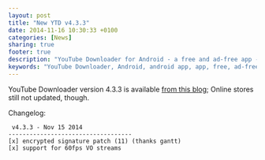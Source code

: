 ```yaml
---
layout: post
title: "New YTD v4.3.3"
date: 2014-11-16 10:30:33 +0100
categories: [News]
sharing: true
footer: true
description: "YouTube Downloader for Android - a free and ad-free app - new version"
keywords: "YouTube Downloader, Android, android app, app, free, ad-free, no ads, dentex, video, YouTube, downloader, ffmpeg, audio, music, video, extraction, mp3, easy, dentex, 1080p, 720p, HD, 3gp, webm, mp4, m4a, ogg, flv"
---
```

YouTube Downloader version 4.3.3 is available [from this blog](http://dentex.github.io/files/apk/latest/dentex.youtube.downloader.apk); 
Online stores still not updated, though.

Changelog:

     v4.3.3 - Nov 15 2014
    -----------------------------------
    [x] encrypted signature patch (11) (thanks gantt)
    [x] support for 60fps VO streams
